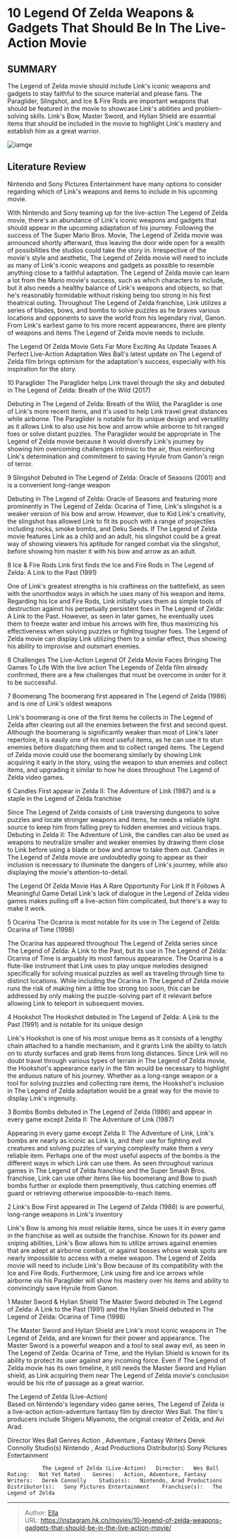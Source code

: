 # 10 Legend Of Zelda Weapons &amp; Gadgets That Should Be In The Live-Action Movie


## SUMMARY 


The Legend of Zelda
 movie should include Link&#39;s iconic weapons and gadgets to stay faithful to the source material and please fans. 
 The Paraglider, Slingshot, and Ice &amp; Fire Rods are important weapons that should be featured in the movie to showcase Link&#39;s abilities and problem-solving skills. 
 Link&#39;s Bow, Master Sword, and Hylian Shield are essential items that should be included in the movie to highlight Link&#39;s mastery and establish him as a great warrior. 

![iamge](https://static1.srcdn.com/wordpress/wp-content/uploads/2024/01/untitled-2.jpg)

## Literature Review

Nintendo and Sony Pictures Entertainment have many options to consider regarding which of Link&#39;s weapons and items to include in his upcoming movie.




With Nintendo and Sony teaming up for the live-action The Legend of Zelda movie, there&#39;s an abundance of Link&#39;s iconic weapons and gadgets that should appear in the upcoming adaptation of his journey. Following the success of The Super Mario Bros. Movie, The Legend of Zelda movie was announced shortly afterward, thus leaving the door wide open for a wealth of possibilities the studios could take the story in. Irrespective of the movie&#39;s style and aesthetic, The Legend of Zelda movie will need to include as many of Link&#39;s iconic weapons and gadgets as possible to resemble anything close to a faithful adaptation.
The Legend of Zelda movie can learn a lot from the Mario movie&#39;s success, such as which characters to include, but it also needs a healthy balance of Link&#39;s weapons and objects, so that he&#39;s reasonably formidable without risking being too strong in his first theatrical outing. Throughout The Legend of Zelda franchise, Link utilizes a series of blades, bows, and bombs to solve puzzles as he braves various locations and opponents to save the world from his legendary rival, Ganon. From Link&#39;s earliest game to his more recent appearances, there are plenty of weapons and items The Legend of Zelda movie needs to include.
            
 
 The Legend Of Zelda Movie Gets Far More Exciting As Update Teases A Perfect Live-Action Adaptation 
Wes Ball&#39;s latest update on The Legend of Zelda film brings optimism for the adaptation&#39;s success, especially with his inspiration for the story. 












 








 10  Paraglider 
The Paraglider helps Link travel through the sky and debuted in The Legend of Zelda: Breath of the Wild (2017)
        

Debuting in The Legend of Zelda: Breath of the Wild, the Paraglider is one of Link&#39;s more recent items, and it&#39;s used to help Link travel great distances while airborne. The Paraglider is notable for its unique design and versatility as it allows Link to also use his bow and arrow while airborne to hit ranged foes or solve distant puzzles. The Paraglider would be appropriate in The Legend of Zelda movie because it would diversify Link&#39;s journey by showing him overcoming challenges intrinsic to the air, thus reinforcing Link&#39;s determination and commitment to saving Hyrule from Ganon&#39;s reign of terror.





 9  Slingshot 
Debuted in The Legend of Zelda: Oracle of Seasons (2001) and is a convenient long-range weapon
        

Debuting in The Legend of Zelda: Oracle of Seasons and featuring more prominently in The Legend of Zelda: Ocarina of Time, Link&#39;s slingshot is a weaker version of his bow and arrow. However, due to Kid Link&#39;s creativity, the slingshot has allowed Link to fit its pouch with a range of projectiles including rocks, smoke bombs, and Deku Seeds. If The Legend of Zelda movie features Link as a child and an adult, his slingshot could be a great way of showing viewers his aptitude for ranged combat via the slingshot, before showing him master it with his bow and arrow as an adult.





 8  Ice &amp; Fire Rods 
Link first finds the Ice and Fire Rods in The Legend of Zelda: A Link to the Past (1991)
        

One of Link&#39;s greatest strengths is his craftiness on the battlefield, as seen with the unorthodox ways in which he uses many of his weapon and items. Regarding his Ice and Fire Rods, Link initially uses them as simple tools of destruction against his perpetually persistent foes in The Legend of Zelda: A Link to the Past. However, as seen in later games, he eventually uses them to freeze water and imbue his arrows with fire, thus maximizing his effectiveness when solving puzzles or fighting tougher foes. The Legend of Zelda movie can display Link utilizing them to a similar effect, thus showing his ability to improvise and outsmart enemies.
            
 
 8 Challenges The Live-Action Legend Of Zelda Movie Faces Bringing The Games To Life 
With the live action The Legends of Zelda film already confirmed, there are a few challenges that must be overcome in order for it to be successful. 








 7  Boomerang 
The boomerang first appeared in The Legend of Zelda (1986) and is one of Link&#39;s oldest weapons


 







Link&#39;s boomerang is one of the first items he collects in The Legend of Zelda after clearing out all the enemies between the first and second quest. Although the boomerang is significantly weaker than most of Link&#39;s later repertoire, it is easily one of his most useful items, as he can use it to stun enemies before dispatching them and to collect ranged items. The Legend of Zelda movie could use the boomerang similarly by showing Link acquiring it early in the story, using the weapon to stun enemies and collect items, and upgrading it similar to how he does throughout The Legend of Zelda video games.





 6  Candles 
First appear in Zelda II: The Adventure of Link (1987) and is a staple in the Legend of Zelda franchise
        

Since The Legend of Zelda consists of Link traversing dungeons to solve puzzles and locate stronger weapons and items, he needs a reliable light source to keep him from falling prey to hidden enemies and vicious traps. Debuting in Zelda II: The Adventure of Link, the candles can also be used as weapons to neutralize smaller and weaker enemies by drawing them close to Link before using a blade or bow and arrow to take them out. Candles in The Legend of Zelda movie are undoubtedly going to appear as their inclusion is necessary to illuminate the dangers of Link&#39;s journey, while also displaying the movie&#39;s attention-to-detail.
            
 
 The Legend Of Zelda Movie Has A Rare Opportunity For Link If It Follows A Meaningful Game Detail 
Link&#39;s lack of dialogue in the Legend of Zelda video games makes pulling off a live-action film complicated, but there&#39;s a way to make it work. 








 5  Ocarina 
The Ocarina is most notable for its use in The Legend of Zelda: Ocarina of Time (1998)
        

The Ocarina has appeared throughout The Legend of Zelda series since The Legend of Zelda: A Link to the Past, but its use in The Legend of Zelda: Ocarina of Time is arguably its most famous appearance. The Ocarina is a flute-like instrument that Link uses to play unique melodies designed specifically for solving musical puzzles as well as traveling through time to distinct locations. While including the Ocarina in The Legend of Zelda movie runs the risk of making him a little too strong too soon, this can be addressed by only making the puzzle-solving part of it relevant before allowing Link to teleport in subsequent movies.





 4  Hookshot 
The Hookshot debuted in The Legend of Zelda: A Link to the Past (1991) and is notable for its unique design
        

Link&#39;s Hookshot is one of his most unique items as it consists of a lengthy chain attached to a handle mechanism, and it grants Link the ability to latch on to sturdy surfaces and grab items from long distances. Since Link will no doubt travel through various types of terrain in The Legend of Zelda movie, the Hookshot&#39;s appearance early in the film would be necessary to highlight the arduous nature of his journey. Whether as a long-range weapon or a tool for solving puzzles and collecting rare items, the Hookshot&#39;s inclusion in The Legend of Zelda adaptation would be a great way for the movie to display Link&#39;s ingenuity.





 3  Bombs 
Bombs debuted in The Legend of Zelda (1986) and appear in every game except Zelda II: The Adventure of Link (1987)
        

Appearing in every game except Zelda II: The Adventure of Link, Link&#39;s bombs are nearly as iconic as Link is, and their use for fighting evil creatures and solving puzzles of varying complexity make them a very reliable item. Perhaps one of the most useful aspects of the bombs is the different ways in which Link can use them. As seen throughout various games in The Legend of Zelda franchise and the Super Smash Bros. franchise, Link can use other items like his boomerang and Bow to push bombs further or explode them preemptively, thus catching enemies off guard or retrieving otherwise impossible-to-reach items.





 2  Link&#39;s Bow 
First appeared in The Legend of Zelda (1986) is are powerful, long-range weapons in Link&#39;s inventory


 







Link&#39;s Bow is among his most reliable items, since he uses it in every game in the franchise as well as outside the franchise. Known for its power and sniping abilities, Link&#39;s Bow allows him to utilize arrows against enemies that are adept at airborne combat, or against bosses whose weak spots are nearly impossible to access with a melee weapon. The Legend of Zelda movie will need to include Link&#39;s Bow because of its compatibility with the Ice and Fire Rods. Furthermore, Link using fire and ice arrows while airborne via his Paraglider will show his mastery over his items and ability to convincingly save Hyrule from Ganon.





 1  Master Sword &amp; Hylian Shield 
The Master Sword debuted in The Legend of Zelda: A Link to the Past (1991) and the Hylian Shield debuted in The Legend of Zelda: Ocarina of Time (1998)


 







The Master Sword and Hylian Shield are Link&#39;s most iconic weapons in The Legend of Zelda, and are known for their power and appearance. The Master Sword is a powerful weapon and a tool to seal away evil, as seen in The Legend of Zelda: Ocarina of Time, and the Hylian Shield is known for its ability to protect its user against any incoming force. Even if The Legend of Zelda movie has its own timeline, it still needs the Master Sword and Hylian shield, as Link acquiring them near The Legend of Zelda movie&#39;s conclusion would be his rite of passage as a great warrior.
        


  The Legend of Zelda (Live-Action)  
Based on Nintendo&#39;s legendary video game series, The Legend of Zelda is a live-action action-adventure fantasy film by director Wes Ball. The film&#39;s producers include Shigeru Miyamoto, the original creator of Zelda, and Avi Arad.

  Director    Wes Ball     Genres    Action , Adventure , Fantasy     Writers    Derek Connolly     Studio(s)    Nintendo , Arad Productions     Distributor(s)    Sony Pictures Entertainment    


               The Legend of Zelda (Live-Action)   Director:   Wes Ball    Rating:   Not Yet Rated    Genres:   Action, Adventure, Fantasy    Writers:   Derek Connolly    Studio(s):   Nintendo, Arad Productions    Distributor(s):   Sony Pictures Entertainment    Franchise(s):   The Legend of Zelda      

---

> Author: [Ella](https://instagram.hk.cn/)  
> URL: https://instagram.hk.cn/movies/10-legend-of-zelda-weapons-gadgets-that-should-be-in-the-live-action-movie/  

